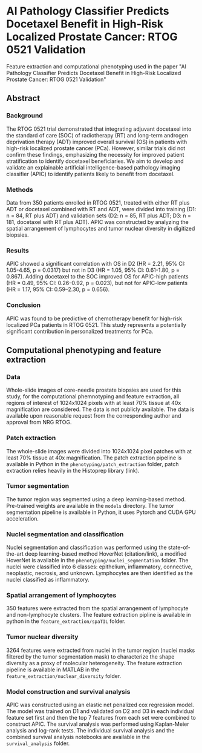# AI Pathology Classifier Predicts Docetaxel Benefit in High-Risk Localized Prostate Cancer: RTOG 0521 Validation

Feature extraction and computational phenotyping used in the paper "AI Pathology Classifier Predicts Docetaxel Benefit in High-Risk Localized Prostate Cancer: RTOG 0521 Validation"

## Abstract

### Background

The RTOG 0521 trial demonstrated that integrating adjuvant docetaxel into the standard of care (SOC) of radiotherapy (RT) and long-term androgen deprivation therapy (ADT) improved overall survival (OS) in patients with high-risk localized prostate cancer (PCa). However, similar trials did not confirm these findings, emphasizing the necessity for improved patient stratification to identify docetaxel beneficiaries. We aim to develop and validate an explainable artificial intelligence-based pathology imaging classifier (APIC) to identify patients likely to benefit from docetaxel.

### Methods

Data from 350 patients enrolled in RTOG 0521, treated with either RT plus ADT or docetaxel combined with RT and ADT, were divided into training (D1: n = 84, RT plus ADT) and validation sets (D2: n = 85, RT plus ADT; D3: n = 181, docetaxel with RT plus ADT). APIC was constructed by analyzing the spatial arrangement of lymphocytes and tumor nuclear diversity in digitized biopsies.

### Results

APIC showed a significant correlation with OS in D2 (HR = 2.21, 95% CI: 1.05-4.65, p = 0.0317) but not in D3 (HR = 1.05, 95% CI: 0.61-1.80, p = 0.867). Adding docetaxel to the SOC improved OS for APIC-high patients (HR = 0.49, 95% CI: 0.26–0.92, p = 0.023), but not for APIC-low patients (HR = 1.17, 95% CI: 0.59–2.30, p = 0.656).

### Conclusion

APIC was found to be predictive of chemotherapy benefit for high-risk localized PCa patients in RTOG 0521. This study represents a potentially significant contribution in personalized treatments for PCa.

## Computational phenotyping and feature extraction

### Data

Whole-slide images of core-needle prostate biopsies are used for this study, for the computational phemnotyping and feature extraction, all regions of interest of 1024x1024 pixels with at least 70% tissue at 40x magnification are considered. The data is not publicly available. The data is available upon reasonable request from the corresponding author and approval from NRG RTOG.

### Patch extraction

The whole-slide images were divided into 1024x1024 pixel patches with at least 70% tissue at 40x magnification. The patch extraction pipeline is available in Python in the `phenotyping/patch_extraction` folder, patch extraction relies heavily in the Histoprep library (link).

### Tumor segmentation

The tumor region was segmented using a deep learning-based method. Pre-trained weights are available in the `models` directory. The tumor segmentation pipeline is available in Python, it uses Pytorch and CUDA GPU acceleration.

### Nuclei segmentation and classification

Nuclei segmentation and classification was performed using the state-of-the-art deep learning-based method HoverNet (citation/link), a modified HoverNet is available in the `phenotyping/nuclei_segmentation` folder. The nuclei were classified into 6 classes: epithelium, inflammatory, connective, neoplastic, necrosis, and unknown. Lymphocytes are then identified as the nuclei classified as inflammatory.

### Spatial arrangement of lymphocytes

350 features were extracted from the spatial arrangement of lymphocyte and non-lymphocyte clusters. The feature extraction pipline is available in python in the `feature_extraction/spaTIL` folder.

### Tumor nuclear diversity

3264 features were extracted from nuclei in the tumor region (nuclei masks filtered by the tumor segmentation mask) to characterize the shape diversity as a proxy of molecular heterogeneity. The feature extraction pipeline is available in MATLAB in the `feature_extraction/nuclear_diversity` folder.

### Model construction and survival analysis

APIC was constructed using an elastic net penalized cox regression model. The model was trained on D1 and validated on D2 and D3 in each individual feature set first and then the top 7 features from each set were combined to construct APIC. The survival analysis was performed using Kaplan-Meier analysis and log-rank tests. The individual survival analysis and the combined survival analysis notebooks are available in the `survival_analysis` folder.
